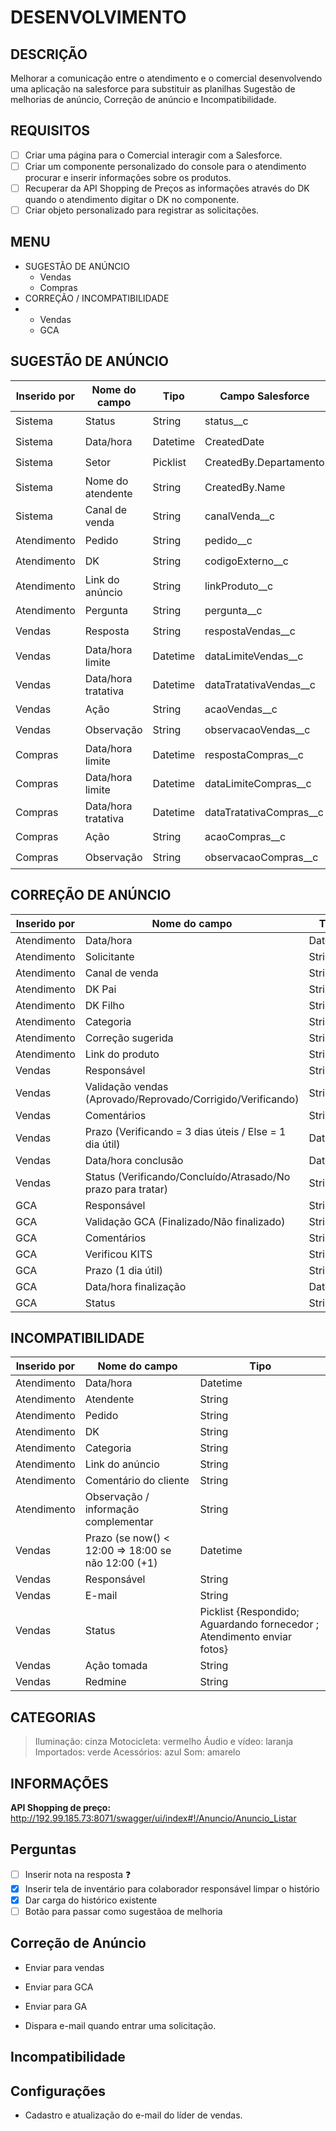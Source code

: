 # DESENVOLVIMENTO
## DESCRIÇÃO
Melhorar a comunicação entre o atendimento e o comercial desenvolvendo uma aplicação na salesforce para substituir as planilhas Sugestão de melhorias de anúncio, Correção de anúncio e Incompatibilidade.

## REQUISITOS

- [ ] Criar uma página para o Comercial interagir com a Salesforce.
- [ ] Criar um componente personalizado do console para o atendimento procurar e inserir informações sobre os produtos.
- [ ] Recuperar da API Shopping de Preços as informações através do DK quando o atendimento digitar o DK no componente.
- [ ] Criar objeto personalizado para registrar as solicitações.

## MENU
- SUGESTÃO DE ANÚNCIO
	- Vendas
	- Compras
- CORREÇÃO / INCOMPATIBILIDADE
- 	- Vendas
	- GCA

## SUGESTÃO DE ANÚNCIO
|Inserido por| Nome do campo | Tipo | Campo Salesforce | Criado? |
|--|--|--|--|--|
| Sistema | Status| String | status__c | :heavy_check_mark:
| Sistema | Data/hora | Datetime | CreatedDate | :heavy_check_mark:
| Sistema | Setor| Picklist | CreatedBy.Departamento| :heavy_check_mark:
| Sistema | Nome do atendente| String | CreatedBy.Name | :heavy_check_mark:
| Sistema | Canal de venda| String | canalVenda__c | :heavy_check_mark:
| Atendimento | Pedido| String | pedido__c | :heavy_check_mark:
| Atendimento | DK| String | codigoExterno__c | :heavy_check_mark:
| Atendimento | Link do anúncio| String | linkProduto__c | :heavy_check_mark:
| Atendimento | Pergunta| String | pergunta__c | :heavy_check_mark:
| Vendas | Resposta| String | respostaVendas__c | :heavy_check_mark:
| Vendas | Data/hora limite| Datetime | dataLimiteVendas__c | :heavy_check_mark:
| Vendas | Data/hora tratativa| Datetime | dataTratativaVendas__c | :heavy_check_mark:
| Vendas | Ação| String | acaoVendas__c | :heavy_check_mark:
| Vendas | Observação | String | observacaoVendas__c | :heavy_check_mark:
| Compras | Data/hora limite| Datetime | respostaCompras__c | :heavy_check_mark:
| Compras | Data/hora limite| Datetime | dataLimiteCompras__c | :heavy_check_mark:
| Compras | Data/hora tratativa| Datetime | dataTratativaCompras__c | :heavy_check_mark:
| Compras | Ação| String | acaoCompras__c | :heavy_check_mark:
| Compras | Observação| String | observacaoCompras__c | :heavy_check_mark:


## CORREÇÃO DE ANÚNCIO
|Inserido por| Nome do campo | Tipo |
|--|--|--|
| Atendimento | Data/hora | Datetime |
| Atendimento | Solicitante | String |
| Atendimento | Canal de venda | String |
| Atendimento | DK Pai | String |
| Atendimento | DK Filho | String |
| Atendimento | Categoria | String |
| Atendimento | Correção sugerida | String |
| Atendimento | Link do produto | String |
| Vendas | Responsável | String |
| Vendas | Validação vendas (Aprovado/Reprovado/Corrigido/Verificando)| String |
| Vendas | Comentários| String |
| Vendas | Prazo (Verificando = 3 dias úteis / Else = 1 dia útil)| Datetime |
| Vendas | Data/hora conclusão| Datetime |
| Vendas | Status (Verificando/Concluído/Atrasado/No prazo para tratar) | String |
| GCA | Responsável | String |
| GCA | Validação GCA (Finalizado/Não finalizado) | String |
| GCA | Comentários | String |
| GCA | Verificou KITS | String |
| GCA | Prazo (1 dia útil) | String |
| GCA | Data/hora finalização | Datetime |
| GCA | Status| String |


## INCOMPATIBILIDADE
|Inserido por| Nome do campo | Tipo |
|--|--|--|
| Atendimento | Data/hora | Datetime |
| Atendimento | Atendente | String |
| Atendimento | Pedido | String |
| Atendimento | DK | String |
| Atendimento | Categoria | String |
| Atendimento | Link do anúncio| String |
| Atendimento | Comentário do cliente| String |
| Atendimento | Observação / informação complementar| String |
| Vendas | Prazo (se now() < 12:00 => 18:00 se não 12:00 (+1) | Datetime |
| Vendas | Responsável| String |
| Vendas | E-mail| String |
| Vendas | Status| Picklist {Respondido; Aguardando fornecedor ; Atendimento enviar fotos} |
| Vendas | Ação tomada| String |
| Vendas | Redmine| String |

## CATEGORIAS
> Iluminação: cinza
> Motocicleta: vermelho
> Áudio e vídeo: laranja
> Importados: verde
> Acessórios: azul
> Som: amarelo



## INFORMAÇÕES
**API Shopping de preço:** http://192.99.185.73:8071/swagger/ui/index#!/Anuncio/Anuncio_Listar

## Perguntas
- [ ] Inserir nota na resposta :question:
- [x] Inserir tela de inventário para colaborador responsável limpar o histório
- [x] Dar carga do histórico existente
- [ ] Botão para passar como sugestãoa de melhoria

## Correção de Anúncio
- Enviar para vendas
- Enviar para GCA
- Enviar para GA

- Dispara e-mail quando entrar uma solicitação.

## Incompatibilidade

## Configurações
- Cadastro e atualização do e-mail do líder de vendas.
<!--stackedit_data:
eyJoaXN0b3J5IjpbMTE5Mjk2NjQzOCw2Mjc3NjkwNzgsLTIwOT
gyODEwNjYsLTEwMTEyODc2NzJdfQ==
-->